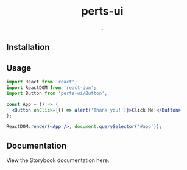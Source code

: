 <h1 align="center">perts-ui</h1>

<div align="center">
...
</div>

## Installation

## Usage

```jsx
import React from 'react';
import ReactDOM from 'react-dom';
import Button from 'perts-ui/Button';

const App = () => (
  <Button onClick={() => alert('Thank you!')}>Click Me!</Button>
);

ReactDOM.render(<App />, document.querySelector('#app'));
```

## Documentation

View the Storybook documentation here.
